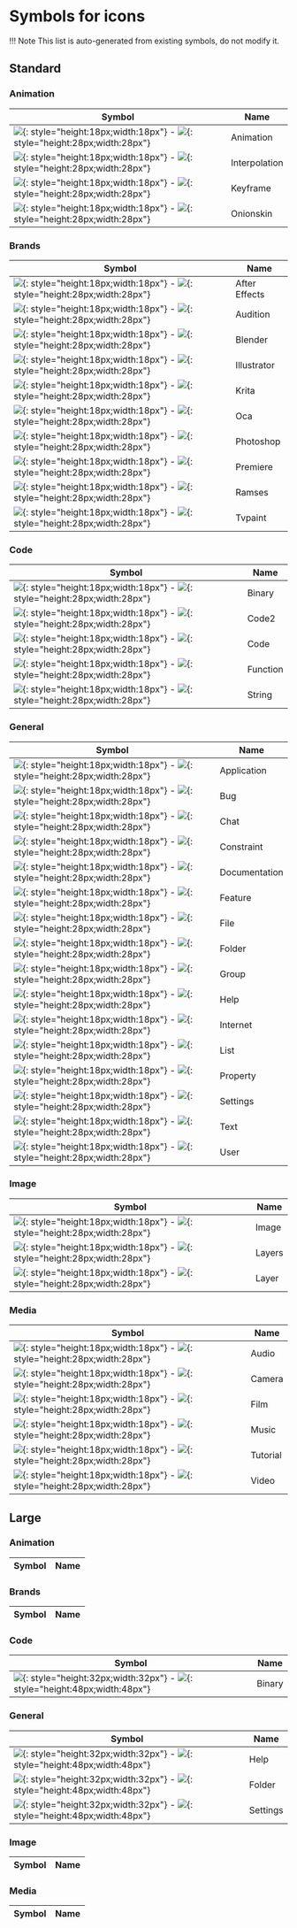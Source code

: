 # Symbols for icons

!!! Note
    This list is auto-generated from existing symbols, do not modify it.

## Standard

### Animation

| Symbol | Name |
|---|---|
| ![](icons/2_Symbols/Animation/animation_sd.svg){: style="height:18px;width:18px"} - ![](icons/2_Symbols/Animation/animation_sd.svg){: style="height:28px;width:28px"} | Animation |
| ![](icons/2_Symbols/Animation/interpolation_sd.svg){: style="height:18px;width:18px"} - ![](icons/2_Symbols/Animation/interpolation_sd.svg){: style="height:28px;width:28px"} | Interpolation |
| ![](icons/2_Symbols/Animation/keyframe_sd.svg){: style="height:18px;width:18px"} - ![](icons/2_Symbols/Animation/keyframe_sd.svg){: style="height:28px;width:28px"} | Keyframe |
| ![](icons/2_Symbols/Animation/onionskin_sd.svg){: style="height:18px;width:18px"} - ![](icons/2_Symbols/Animation/onionskin_sd.svg){: style="height:28px;width:28px"} | Onionskin |

### Brands

| Symbol | Name |
|---|---|
| ![](icons/2_Symbols/Brands/after-effects_sd.svg){: style="height:18px;width:18px"} - ![](icons/2_Symbols/Brands/after-effects_sd.svg){: style="height:28px;width:28px"} | After Effects |
| ![](icons/2_Symbols/Brands/audition_sd.svg){: style="height:18px;width:18px"} - ![](icons/2_Symbols/Brands/audition_sd.svg){: style="height:28px;width:28px"} | Audition |
| ![](icons/2_Symbols/Brands/blender_sd.svg){: style="height:18px;width:18px"} - ![](icons/2_Symbols/Brands/blender_sd.svg){: style="height:28px;width:28px"} | Blender |
| ![](icons/2_Symbols/Brands/illustrator_sd.svg){: style="height:18px;width:18px"} - ![](icons/2_Symbols/Brands/illustrator_sd.svg){: style="height:28px;width:28px"} | Illustrator |
| ![](icons/2_Symbols/Brands/krita_sd.svg){: style="height:18px;width:18px"} - ![](icons/2_Symbols/Brands/krita_sd.svg){: style="height:28px;width:28px"} | Krita |
| ![](icons/2_Symbols/Brands/oca_sd.svg){: style="height:18px;width:18px"} - ![](icons/2_Symbols/Brands/oca_sd.svg){: style="height:28px;width:28px"} | Oca |
| ![](icons/2_Symbols/Brands/photoshop_sd.svg){: style="height:18px;width:18px"} - ![](icons/2_Symbols/Brands/photoshop_sd.svg){: style="height:28px;width:28px"} | Photoshop |
| ![](icons/2_Symbols/Brands/premiere_sd.svg){: style="height:18px;width:18px"} - ![](icons/2_Symbols/Brands/premiere_sd.svg){: style="height:28px;width:28px"} | Premiere |
| ![](icons/2_Symbols/Brands/ramses_sd.svg){: style="height:18px;width:18px"} - ![](icons/2_Symbols/Brands/ramses_sd.svg){: style="height:28px;width:28px"} | Ramses |
| ![](icons/2_Symbols/Brands/tvpaint_sd.svg){: style="height:18px;width:18px"} - ![](icons/2_Symbols/Brands/tvpaint_sd.svg){: style="height:28px;width:28px"} | Tvpaint |

### Code

| Symbol | Name |
|---|---|
| ![](icons/2_Symbols/Code/binary_sd.svg){: style="height:18px;width:18px"} - ![](icons/2_Symbols/Code/binary_sd.svg){: style="height:28px;width:28px"} | Binary |
| ![](icons/2_Symbols/Code/code2_sd.svg){: style="height:18px;width:18px"} - ![](icons/2_Symbols/Code/code2_sd.svg){: style="height:28px;width:28px"} | Code2 |
| ![](icons/2_Symbols/Code/code_sd.svg){: style="height:18px;width:18px"} - ![](icons/2_Symbols/Code/code_sd.svg){: style="height:28px;width:28px"} | Code |
| ![](icons/2_Symbols/Code/function_sd.svg){: style="height:18px;width:18px"} - ![](icons/2_Symbols/Code/function_sd.svg){: style="height:28px;width:28px"} | Function |
| ![](icons/2_Symbols/Code/string_sd.svg){: style="height:18px;width:18px"} - ![](icons/2_Symbols/Code/string_sd.svg){: style="height:28px;width:28px"} | String |

### General

| Symbol | Name |
|---|---|
| ![](icons/2_Symbols/General/application_sd.svg){: style="height:18px;width:18px"} - ![](icons/2_Symbols/General/application_sd.svg){: style="height:28px;width:28px"} | Application |
| ![](icons/2_Symbols/General/bug_sd.svg){: style="height:18px;width:18px"} - ![](icons/2_Symbols/General/bug_sd.svg){: style="height:28px;width:28px"} | Bug |
| ![](icons/2_Symbols/General/chat_sd.svg){: style="height:18px;width:18px"} - ![](icons/2_Symbols/General/chat_sd.svg){: style="height:28px;width:28px"} | Chat |
| ![](icons/2_Symbols/General/constraint_sd.svg){: style="height:18px;width:18px"} - ![](icons/2_Symbols/General/constraint_sd.svg){: style="height:28px;width:28px"} | Constraint |
| ![](icons/2_Symbols/General/documentation_sd.svg){: style="height:18px;width:18px"} - ![](icons/2_Symbols/General/documentation_sd.svg){: style="height:28px;width:28px"} | Documentation |
| ![](icons/2_Symbols/General/feature_sd.svg){: style="height:18px;width:18px"} - ![](icons/2_Symbols/General/feature_sd.svg){: style="height:28px;width:28px"} | Feature |
| ![](icons/2_Symbols/General/file_sd.svg){: style="height:18px;width:18px"} - ![](icons/2_Symbols/General/file_sd.svg){: style="height:28px;width:28px"} | File |
| ![](icons/2_Symbols/General/folder_sd.svg){: style="height:18px;width:18px"} - ![](icons/2_Symbols/General/folder_sd.svg){: style="height:28px;width:28px"} | Folder |
| ![](icons/2_Symbols/General/group_sd.svg){: style="height:18px;width:18px"} - ![](icons/2_Symbols/General/group_sd.svg){: style="height:28px;width:28px"} | Group |
| ![](icons/2_Symbols/General/help_sd.svg){: style="height:18px;width:18px"} - ![](icons/2_Symbols/General/help_sd.svg){: style="height:28px;width:28px"} | Help |
| ![](icons/2_Symbols/General/internet_sd.svg){: style="height:18px;width:18px"} - ![](icons/2_Symbols/General/internet_sd.svg){: style="height:28px;width:28px"} | Internet |
| ![](icons/2_Symbols/General/list_sd.svg){: style="height:18px;width:18px"} - ![](icons/2_Symbols/General/list_sd.svg){: style="height:28px;width:28px"} | List |
| ![](icons/2_Symbols/General/property_sd.svg){: style="height:18px;width:18px"} - ![](icons/2_Symbols/General/property_sd.svg){: style="height:28px;width:28px"} | Property |
| ![](icons/2_Symbols/General/settings_sd.svg){: style="height:18px;width:18px"} - ![](icons/2_Symbols/General/settings_sd.svg){: style="height:28px;width:28px"} | Settings |
| ![](icons/2_Symbols/General/text_sd.svg){: style="height:18px;width:18px"} - ![](icons/2_Symbols/General/text_sd.svg){: style="height:28px;width:28px"} | Text |
| ![](icons/2_Symbols/General/user_sd.svg){: style="height:18px;width:18px"} - ![](icons/2_Symbols/General/user_sd.svg){: style="height:28px;width:28px"} | User |

### Image

| Symbol | Name |
|---|---|
| ![](icons/2_Symbols/Image/image_sd.svg){: style="height:18px;width:18px"} - ![](icons/2_Symbols/Image/image_sd.svg){: style="height:28px;width:28px"} | Image |
| ![](icons/2_Symbols/Image/layers_sd.svg){: style="height:18px;width:18px"} - ![](icons/2_Symbols/Image/layers_sd.svg){: style="height:28px;width:28px"} | Layers |
| ![](icons/2_Symbols/Image/layer_sd.svg){: style="height:18px;width:18px"} - ![](icons/2_Symbols/Image/layer_sd.svg){: style="height:28px;width:28px"} | Layer |

### Media

| Symbol | Name |
|---|---|
| ![](icons/2_Symbols/Media/audio_sd.svg){: style="height:18px;width:18px"} - ![](icons/2_Symbols/Media/audio_sd.svg){: style="height:28px;width:28px"} | Audio |
| ![](icons/2_Symbols/Media/camera_sd.svg){: style="height:18px;width:18px"} - ![](icons/2_Symbols/Media/camera_sd.svg){: style="height:28px;width:28px"} | Camera |
| ![](icons/2_Symbols/Media/film_sd.svg){: style="height:18px;width:18px"} - ![](icons/2_Symbols/Media/film_sd.svg){: style="height:28px;width:28px"} | Film |
| ![](icons/2_Symbols/Media/music_sd.svg){: style="height:18px;width:18px"} - ![](icons/2_Symbols/Media/music_sd.svg){: style="height:28px;width:28px"} | Music |
| ![](icons/2_Symbols/Media/tutorial_sd.svg){: style="height:18px;width:18px"} - ![](icons/2_Symbols/Media/tutorial_sd.svg){: style="height:28px;width:28px"} | Tutorial |
| ![](icons/2_Symbols/Media/video_sd.svg){: style="height:18px;width:18px"} - ![](icons/2_Symbols/Media/video_sd.svg){: style="height:28px;width:28px"} | Video |

## Large

### Animation

| Symbol | Name |
|---|---|

### Brands

| Symbol | Name |
|---|---|

### Code

| Symbol | Name |
|---|---|
| ![](icons/2_Symbols/Code/binary_bd.svg){: style="height:32px;width:32px"} - ![](icons/2_Symbols/Code/binary_bd.svg){: style="height:48px;width:48px"} | Binary |

### General

| Symbol | Name |
|---|---|
| ![](icons/2_Symbols/General/help_bd.svg){: style="height:32px;width:32px"} - ![](icons/2_Symbols/General/help_bd.svg){: style="height:48px;width:48px"} | Help |
| ![](icons/2_Symbols/General/folder_bd.svg){: style="height:32px;width:32px"} - ![](icons/2_Symbols/General/folder_bd.svg){: style="height:48px;width:48px"} | Folder |
| ![](icons/2_Symbols/General/settings_bd.svg){: style="height:32px;width:32px"} - ![](icons/2_Symbols/General/settings_bd.svg){: style="height:48px;width:48px"} | Settings |

### Image

| Symbol | Name |
|---|---|

### Media

| Symbol | Name |
|---|---|